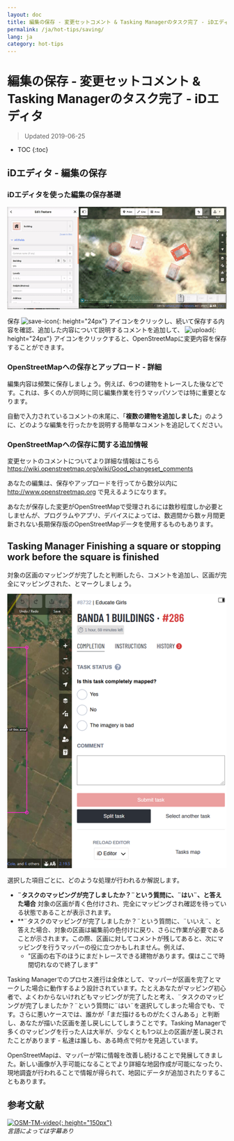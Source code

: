 ```yaml
---
layout: doc
title: 編集の保存 - 変更セットコメント & Tasking Managerのタスク完了 - iDエディタ
permalink: /ja/hot-tips/saving/
lang: ja
category: hot-tips
---
```


編集の保存 - 変更セットコメント & Tasking Managerのタスク完了 - iDエディタ
============

> Updated 2019-06-25

- TOC
{:toc}

iDエディタ - 編集の保存
------------------

### iDエディタを使った編集の保存基礎 ###

![saving OSM][]


保存 ![save-icon]{: height="24px"} アイコンをクリックし、続いて保存する内容を確認、追加した内容について説明するコメントを追加して、 ![upload]{: height="24px"} アイコンをクリックすると、OpenStreetMapに変更内容を保存することができます。  

### OpenStreetMapへの保存とアップロード - 詳細 ###

編集内容は頻繁に保存しましょう。例えば、6つの建物をトレースした後などです。これは、多くの人が同時に同じ編集作業を行うマッパソンでは特に重要となります。  

自動で入力されているコメントの末尾に、「**複数の建物を追加しました**」のように、どのような編集を行ったかを説明する簡単なコメントを追記してください。  

### OpenStreetMapへの保存に関する追加情報 ###

変更セットのコメントについてより詳細な情報はこちら <https://wiki.openstreetmap.org/wiki/Good_changeset_comments>  

あなたの編集は、保存やアップロードを行ってから数分以内に <http://www.openstreetmap.org> で見えるようになります。  

あなたが保存した変更がOpenStreetMapで受理されるには数秒程度しか必要としませんが、プログラムやアプリ、デバイスによっては、数週間から数ヶ月間更新されない長期保存版のOpenStreetMapデータを使用するものもあります。  

Tasking Manager Finishing a square or stopping work before the square is finished  
-------------------------------------------------------------------

対象の区画のマッピングが完了したと判断したら、コメントを追加し、区画が完全にマッピングされた、とマークしましょう。

![Stop Mapping][]  

選択した項目ごとに、どのような処理が行われるか解説します。

- **¨タスクのマッピングが完了しましたか？¨という質問に、¨はい¨、と答えた場合** 対象の区画が青く色付けされ、完全にマッピングされ確認を待っている状態であることが表示されます。  
- **¨タスクのマッピングが完了しましたか？¨という質問に、¨いいえ¨、と答えた場合、対象の区画は編集前の色付けに戻り、さらに作業が必要であることが示されます。この際、区画に対してコメントが残してあると、次にマッピングを行うマッパーの役に立つかもしれません。例えば、  
    - "区画の右下のほうにまだトレースできる建物があります。僕はここで時間切れなので終了します"  

Tasking Managerでのプロセス進行は全体として、マッパーが区画を完了とマークした場合に動作するよう設計されています。たとえあなたがマッピング初心者で、よくわからないけれどもマッピングが完了したと考え、¨タスクのマッピングが完了しましたか？¨という質問に¨はい¨を選択してしまった場合でも、です。さらに悪いケースでは、誰かが「まだ描けるものがたくさんある」と判断し、あなたが描いた区画を差し戻しにしてしまうことです。Tasking Managerで多くのマッピングを行った人は大半が、少なくとも1つ以上の区画が差し戻されたことがあります - 私達は誰しも、ある時点で何かを見逃しています。  

OpenStreetMapは、マッパーが常に情報を改善し続けることで発展してきました。新しい画像が入手可能になることでより詳細な地図作成が可能になったり、現地調査が行われることで情報が得られて、地図にデータが追加されたりすることもあります。   

参考文献  
---------

[![OSM-TM-video]{: height="150px"}](https://www.youtube.com/watch?v=_feTGQXLf_M&list=PLb9506_-6FMHZ3nwn9heri3xjQKrSq1hN&index=9 "Humanitarian OpenStreetMap Team - Tasking Manager Tutorial Videos")  
*言語によっては字幕あり*  



[saving OSM]:/images/hot-tips/saving.gif
[keymon]:/images/hot-tips/keymon.png
[Stop Mapping]:/images/hot-tips/20190625-TM-stop-mapping-800px.png
[id issues icon]: /images/hot-tips/id-issues.png
[warn when mapping]: /images/hot-tips/20190625-warn-when-mapping.png
[id issues]: /images/hot-tips/20190625-id-issues.png
[id issues everywhere]: /images/hot-tips/20190625-id-issues-everywhere.png
[save-icon]: /images/beginner/save-icon.png "Save icon"
[upload]: /images/beginner/upload.png "Upload"
[arrow-up]: /images/arrow-up.png
[OSM-TM-video]: /images/hot-tips/OSM-TM-video.png "Humanitarian OpenStreetMap Team - Tasking Manager Tutorial Videos"